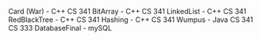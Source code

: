Card (War) - C++ CS 341
BitArray - C++ CS 341
LinkedList - C++ CS 341
RedBlackTree - C++ CS 341
Hashing - C++ CS 341
Wumpus - Java CS 341
CS 333 DatabaseFinal - mySQL

